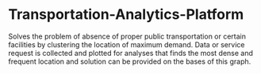 # Transportation-Analytics-Platform
Solves the problem of absence of proper public transportation or certain facilities by clustering the location of maximum demand. Data or service request is collected and plotted for analyses that finds the most dense and frequent location and solution can be provided on the bases of this graph.

